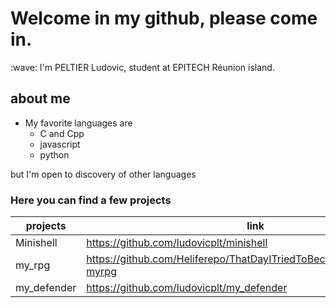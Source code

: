 # Welcome in my github, please come in. 
  <p>:wave: I'm PELTIER Ludovic, student at EPITECH Réunion island.</p>

## about me
 * My favorite languages are
   * C and Cpp
   * javascript
   * python
 <p> but I'm open to discovery of other languages</p>

### Here you can find a few projects

projects | link
-------- | -----
Minishell     | https://github.com/ludovicplt/minishell 
my_rpg   |  https://github.com/Heliferepo/ThatDayITriedToBecomeTheDemonKing-myrpg
my_defender | https://github.com/ludovicplt/my_defender

<!---
ludovicplt/ludovicplt is a ✨ special ✨ repository because its `README.md` (this file) appears on your GitHub profile.
You can click the Preview link to take a look at your changes.
--->
